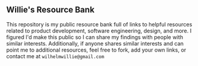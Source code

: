 ## Willie's Resource Bank

This repository is my public resource bank full of links to helpful resources related to product development, software engineering, design, and more. I figured I'd make this public so I can share my findings with people with similar interests. Additionally, if anyone shares similar interests and can point me to additional resources, feel free to fork, add your own links, or contact me at `wilhelmwillie@gmail.com`